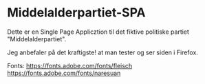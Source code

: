 # Middelalderpartiet-SPA
 Dette er en Single Page Applicztion til det fiktive politiske partiet "Middelalderpartiet". 

 Jeg anbefaler på det kraftigste! at man tester og ser siden i Firefox.

Fonts:
 https://fonts.adobe.com/fonts/fleisch
 https://fonts.adobe.com/fonts/naresuan 
